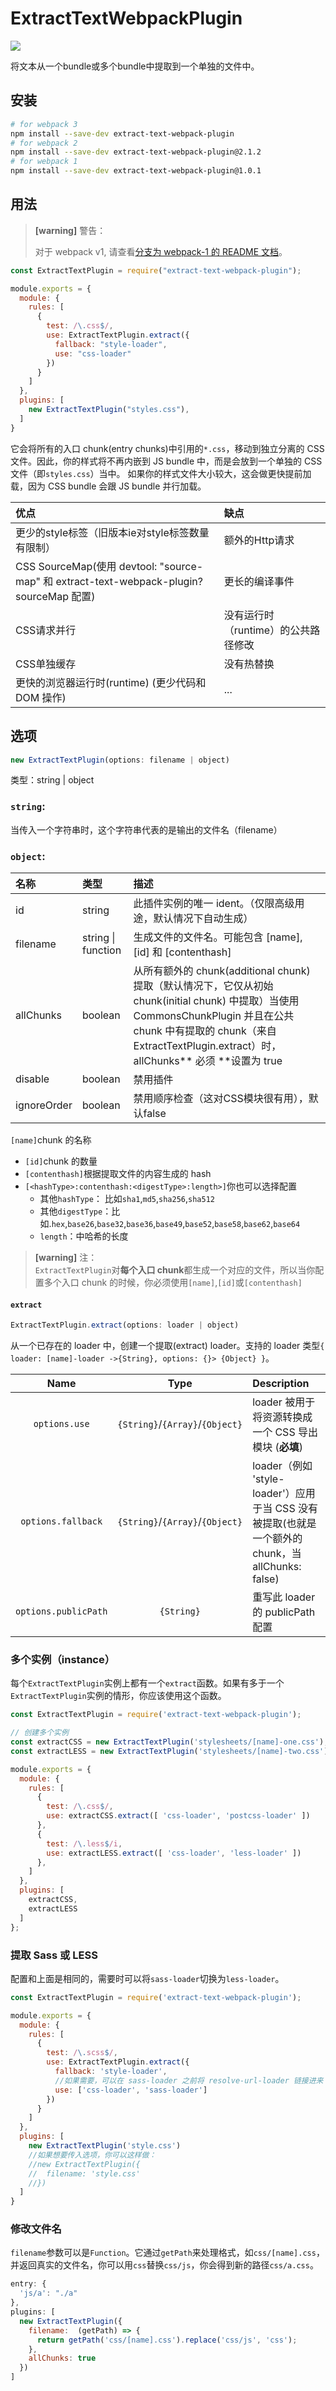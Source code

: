 # ExtractTextWebpackPlugin

[![](https://img.shields.io/badge/Github-查看更多-brightgreen.svg)](https://github.com/webpack-contrib/extract-text-webpack-plugin)

将文本从一个bundle或多个bundle中提取到一个单独的文件中。

## 安装

```bash
# for webpack 3
npm install --save-dev extract-text-webpack-plugin
# for webpack 2
npm install --save-dev extract-text-webpack-plugin@2.1.2
# for webpack 1
npm install --save-dev extract-text-webpack-plugin@1.0.1
```

## 用法

> **\[warning\]** 警告：
>
> 对于 webpack v1, 请查看[分支为 webpack-1 的 README 文档](https://github.com/webpack/extract-text-webpack-plugin/blob/webpack-1/README.md)。

```js
const ExtractTextPlugin = require("extract-text-webpack-plugin");

module.exports = {
  module: {
    rules: [
      {
        test: /\.css$/,
        use: ExtractTextPlugin.extract({
          fallback: "style-loader",
          use: "css-loader"
        })
      }
    ]
  },
  plugins: [
    new ExtractTextPlugin("styles.css"),
  ]
}
```

它会将所有的入口 chunk\(entry chunks\)中引用的`*.css`，移动到独立分离的 CSS 文件。因此，你的样式将不再内嵌到 JS bundle 中，而是会放到一个单独的 CSS 文件（即`styles.css`）当中。 如果你的样式文件大小较大，这会做更快提前加载，因为 CSS bundle 会跟 JS bundle 并行加载。

| 优点 | 缺点 |
| :--- | :--- |
| 更少的style标签（旧版本ie对style标签数量有限制） | 额外的Http请求 |
| CSS SourceMap\(使用 devtool: "source-map" 和 extract-text-webpack-plugin?sourceMap 配置\) | 更长的编译事件 |
| CSS请求并行 | 没有运行时（runtime）的公共路径修改 |
| CSS单独缓存 | 没有热替换 |
| 更快的浏览器运行时\(runtime\) \(更少代码和 DOM 操作\) | ... |

## 选项

```js
new ExtractTextPlugin(options: filename | object)
```

类型：string \| object



### `string`:

当传入一个字符串时，这个字符串代表的是输出的文件名（filename）

### `object`:

| 名称 | 类型 | 描述 |
| :--- | :--- | :--- |
| id | string | 此插件实例的唯一 ident。（仅限高级用途，默认情况下自动生成） |
| filename | string \| function | 生成文件的文件名。可能包含 \[name\], \[id\] 和 \[contenthash\] |
| allChunks | boolean | 从所有额外的 chunk\(additional chunk\) 提取（默认情况下，它仅从初始chunk\(initial chunk\) 中提取）当使用 CommonsChunkPlugin 并且在公共 chunk 中有提取的 chunk（来自ExtractTextPlugin.extract）时，allChunks** 必须 **设置为 true |
| disable | boolean | 禁用插件 |
| ignoreOrder | boolean | 禁用顺序检查（这对CSS模块很有用），默认false |

`[name]`chunk 的名称

* `[id]`chunk 的数量
* `[contenthash]`根据提取文件的内容生成的 hash
* `[<hashType>:contenthash:<digestType>:length>]`你也可以选择配置
  * 其他`hashType`： 比如`sha1`,`md5`,`sha256`,`sha512`
  * 其他`digestType`：比如.`hex`,`base26`,`base32`,`base36`,`base49`,`base52`,`base58`,`base62`,`base64`
  * `length`：中哈希的长度

> **\[warning\]** 注：  
>  `ExtractTextPlugin`对**每个入口 chunk**都生成一个对应的文件，所以当你配置多个入口 chunk 的时候，你必须使用`[name]`,`[id]`或`[contenthash]`

#### `extract`

```js
ExtractTextPlugin.extract(options: loader | object)
```

从一个已存在的 loader 中，创建一个提取\(extract\) loader。支持的 loader 类型`{ loader: [name]-loader ->{String}, options: {}> {Object} }`。

| Name | Type | Description |
| :---: | :---: | :--- |
| `options.use` | `{String}`/`{Array}`/`{Object}` | loader 被用于将资源转换成一个 CSS 导出模块 \(**必填**\) |
| `options.fallback` | `{String}`/`{Array}`/`{Object}` | loader（例如 'style-loader'）应用于当 CSS 没有被提取\(也就是一个额外的 chunk，当 allChunks: false\) |
| `options.publicPath` | `{String}` | 重写此 loader 的 publicPath 配置 |



### 多个实例（instance）

每个`ExtractTextPlugin`实例上都有一个`extract`函数。如果有多于一个`ExtractTextPlugin`实例的情形，你应该使用这个函数。

```js
const ExtractTextPlugin = require('extract-text-webpack-plugin');

// 创建多个实例
const extractCSS = new ExtractTextPlugin('stylesheets/[name]-one.css');
const extractLESS = new ExtractTextPlugin('stylesheets/[name]-two.css');

module.exports = {
  module: {
    rules: [
      {
        test: /\.css$/,
        use: extractCSS.extract([ 'css-loader', 'postcss-loader' ])
      },
      {
        test: /\.less$/i,
        use: extractLESS.extract([ 'css-loader', 'less-loader' ])
      },
    ]
  },
  plugins: [
    extractCSS,
    extractLESS
  ]
};
```

### 提取 Sass 或 LESS

配置和上面是相同的，需要时可以将`sass-loader`切换为`less-loader`。

```js
const ExtractTextPlugin = require('extract-text-webpack-plugin');

module.exports = {
  module: {
    rules: [
      {
        test: /\.scss$/,
        use: ExtractTextPlugin.extract({
          fallback: 'style-loader',
          //如果需要，可以在 sass-loader 之前将 resolve-url-loader 链接进来
          use: ['css-loader', 'sass-loader']
        })
      }
    ]
  },
  plugins: [
    new ExtractTextPlugin('style.css')
    //如果想要传入选项，你可以这样做：
    //new ExtractTextPlugin({
    //  filename: 'style.css'
    //})
  ]
}

```

### 修改文件名

`filename`参数可以是`Function`。它通过`getPath`来处理格式，如`css/[name].css`，并返回真实的文件名，你可以用`css`替换`css/js`，你会得到新的路径`css/a.css`。

```js
entry: {
  'js/a': "./a"
},
plugins: [
  new ExtractTextPlugin({
    filename:  (getPath) => {
      return getPath('css/[name].css').replace('css/js', 'css');
    },
    allChunks: true
  })
]
```



